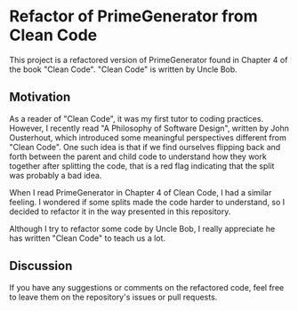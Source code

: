# Refactor of PrimeGenerator from Clean Code

This project is a refactored version of PrimeGenerator found in Chapter 4 of the book "Clean Code". "Clean Code" is written by Uncle Bob.

## Motivation

As a reader of "Clean Code", it was my first tutor to coding practices. However, I recently read "A Philosophy of Software Design", written by John Ousterhout, which introduced some meaningful perspectives different from "Clean Code". One such idea is that if we find ourselves flipping back and forth between the parent and child code to understand how they work together after splitting the code, that is a red flag indicating that the split was probably a bad idea.

When I read PrimeGenerator in Chapter 4 of Clean Code, I had a similar feeling. I wondered if some splits made the code harder to understand, so I decided to refactor it in the way presented in this repository.

Although I try to refactor some code by Uncle Bob, I really appreciate he has written "Clean Code" to teach us a lot.

## Discussion

If you have any suggestions or comments on the refactored code, feel free to leave them on the repository's issues or pull requests.
